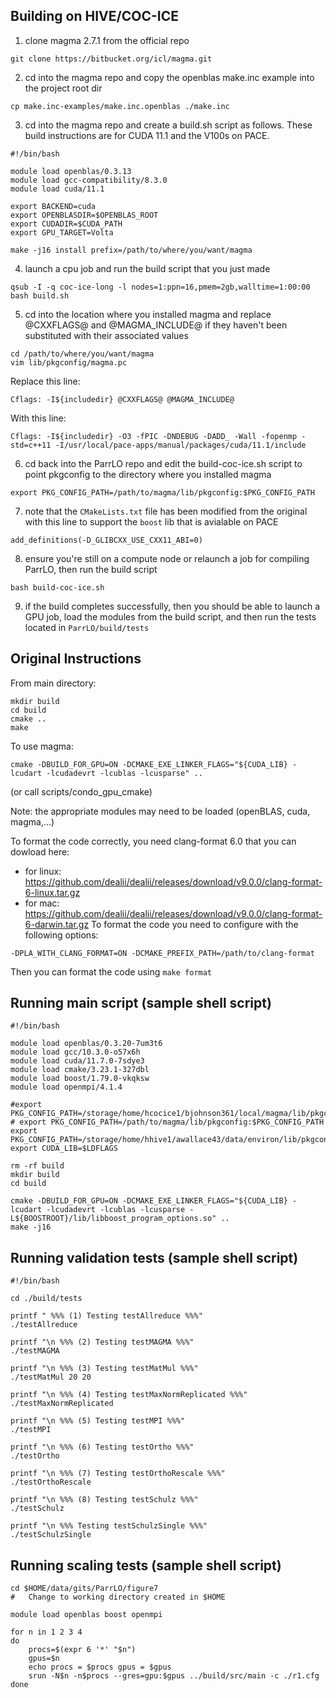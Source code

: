 ## Building on HIVE/COC-ICE
1. clone magma 2.7.1 from the official repo
```
git clone https://bitbucket.org/icl/magma.git
```
2. cd into the magma repo and copy the openblas make.inc example into the project root dir
```
cp make.inc-examples/make.inc.openblas ./make.inc
```
3. cd into the magma repo and create a build.sh script as follows. These build instructions are for CUDA 11.1 and the V100s on PACE.
```
#!/bin/bash

module load openblas/0.3.13
module load gcc-compatibility/8.3.0
module load cuda/11.1

export BACKEND=cuda
export OPENBLASDIR=$OPENBLAS_ROOT
export CUDADIR=$CUDA_PATH
export GPU_TARGET=Volta

make -j16 install prefix=/path/to/where/you/want/magma
```
4. launch a cpu job and run the build script that you just made
```
qsub -I -q coc-ice-long -l nodes=1:ppn=16,pmem=2gb,walltime=1:00:00
bash build.sh
```
5. cd into the location where you installed magma and replace @CXXFLAGS@ and @MAGMA_INCLUDE@ if they haven't been substituted with their associated values
```
cd /path/to/where/you/want/magma
vim lib/pkgconfig/magma.pc
```
Replace this line:
```
Cflags: -I${includedir} @CXXFLAGS@ @MAGMA_INCLUDE@
```
With this line:
```
Cflags: -I${includedir} -O3 -fPIC -DNDEBUG -DADD_ -Wall -fopenmp -std=c++11 -I/usr/local/pace-apps/manual/packages/cuda/11.1/include
```
6. cd back into the ParrLO repo and edit the build-coc-ice.sh script to point pkgconfig to the directory where you installed magma
```
export PKG_CONFIG_PATH=/path/to/magma/lib/pkgconfig:$PKG_CONFIG_PATH
```
7. note that the `CMakeLists.txt` file has been modified from the original with this line to support the `boost` lib that is avialable on PACE
```
add_definitions(-D_GLIBCXX_USE_CXX11_ABI=0)
```
8. ensure you're still on a compute node or relaunch a job for compiling ParrLO, then run the build script
```
bash build-coc-ice.sh
```
9. if the build completes successfully, then you should be able to launch a GPU job, load the modules from the build script, and then run the tests located in `ParrLO/build/tests`


## Original Instructions
From main directory:
```
mkdir build
cd build
cmake ..
make
```

To use magma:
```
cmake -DBUILD_FOR_GPU=ON -DCMAKE_EXE_LINKER_FLAGS="${CUDA_LIB} -lcudart -lcudadevrt -lcublas -lcusparse" ..
```

(or call scripts/condo_gpu_cmake)

Note: the appropriate modules may need to be loaded (openBLAS, cuda, magma,...)

To format the code correctly, you need clang-format 6.0 that you can dowload
here:
  - for linux: https://github.com/dealii/dealii/releases/download/v9.0.0/clang-format-6-linux.tar.gz
  - for mac: https://github.com/dealii/dealii/releases/download/v9.0.0/clang-format-6-darwin.tar.gz
To format the code you need to configure with the following options:
```
-DPLA_WITH_CLANG_FORMAT=ON -DCMAKE_PREFIX_PATH=/path/to/clang-format
```
Then you can format the code using `make format`

## Running main script (sample shell script)

```
#!/bin/bash

module load openblas/0.3.20-7um3t6
module load gcc/10.3.0-o57x6h
module load cuda/11.7.0-7sdye3
module load cmake/3.23.1-327dbl
module load boost/1.79.0-vkqksw
module load openmpi/4.1.4

#export PKG_CONFIG_PATH=/storage/home/hcocice1/bjohnson361/local/magma/lib/pkgconfig:$PKG_CONFIG_PATH
# export PKG_CONFIG_PATH=/path/to/magma/lib/pkgconfig:$PKG_CONFIG_PATH
export PKG_CONFIG_PATH=/storage/home/hhive1/awallace43/data/environ/lib/pkgconfig:$PKG_CONFIG_PATH
export CUDA_LIB=$LDFLAGS

rm -rf build
mkdir build
cd build

cmake -DBUILD_FOR_GPU=ON -DCMAKE_EXE_LINKER_FLAGS="${CUDA_LIB} -lcudart -lcudadevrt -lcublas -lcusparse -L${BOOSTROOT}/lib/libboost_program_options.so" ..
make -j16 
```

## Running validation tests (sample shell script)

```
#!/bin/bash

cd ./build/tests

printf " %%% (1) Testing testAllreduce %%%"
./testAllreduce

printf "\n %%% (2) Testing testMAGMA %%%"
./testMAGMA

printf "\n %%% (3) Testing testMatMul %%%"
./testMatMul 20 20

printf "\n %%% (4) Testing testMaxNormReplicated %%%"
./testMaxNormReplicated

printf "\n %%% (5) Testing testMPI %%%"
./testMPI

printf "\n %%% (6) Testing testOrtho %%%"
./testOrtho

printf "\n %%% (7) Testing testOrthoRescale %%%"
./testOrthoRescale

printf "\n %%% (8) Testing testSchulz %%%"
./testSchulz

printf "\n %%% Testing testSchulzSingle %%%"
./testSchulzSingle

```

## Running scaling tests (sample shell script)

```
cd $HOME/data/gits/ParrLO/figure7
#   Change to working directory created in $HOME

module load openblas boost openmpi

for n in 1 2 3 4
do
    procs=$(expr 6 '*' "$n")
    gpus=$n
    echo procs = $procs gpus = $gpus
    srun -N$n -n$procs --gres=gpu:$gpus ../build/src/main -c ./r1.cfg
done
```

















































